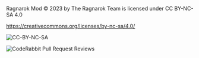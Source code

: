 Ragnarok Mod © 2023 by The Ragnarok Team is licensed under CC BY-NC-SA 4.0 

https://creativecommons.org/licenses/by-nc-sa/4.0/

![CC-BY-NC-SA](https://github.com/user-attachments/assets/33c75307-a9e6-4583-a788-94d12f7fa141)

![CodeRabbit Pull Request Reviews](https://img.shields.io/coderabbit/prs/github/CrafterDaemon/RagnarokMod?utm_source=oss&utm_medium=github&utm_campaign=CrafterDaemon%2FRagnarokMod&labelColor=171717&color=FF570A&link=https%3A%2F%2Fcoderabbit.ai&label=CodeRabbit+Reviews)
